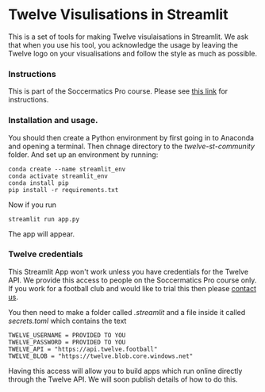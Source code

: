 
Twelve Visulisations in Streamlit
=================================

This is a set of tools for making Twelve visulaisations in Streamlit. We ask that when you use his tool, you acknowledge
the usage by leaving the Twelve logo on your visualisations
and follow the style as much as possible.

### Instructions

This is part of the Soccermatics Pro course. Please see [this link](https://soccermatics.readthedocs.io/en/latest/lesson10/Streamlit.html) for instructions.

### Installation and usage.

You should then create a Python environment by first going in to Anaconda and opening a terminal. Then chnage directory to the *twelve-st-community* folder. And set up an environment by running:

    conda create --name streamlit_env
    conda activate streamlit_env
    conda install pip
    pip install -r requirements.txt

Now if you run

    streamlit run app.py

The app will appear.

### Twelve credentials

This Streamlit App won't work unless you have credentials for the Twelve API. We provide this access to people on the Soccermatics Pro course only. If you work for a football club and would like to trial this then please [contact us](mailto:hello@twelve.football).

You then need to make a folder called *.streamlit* and a file inside it called *secrets.toml* which contains the text

    TWELVE_USERNAME = PROVIDED TO YOU
    TWELVE_PASSWORD = PROVIDED TO YOU
    TWELVE_API = "https://api.twelve.football"
    TWELVE_BLOB = "https://twelve.blob.core.windows.net"

Having this access will allow you to build apps which run online directly through the Twelve API. We will soon publish details of how to do this.



